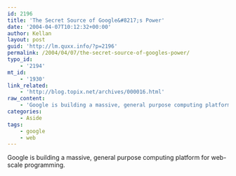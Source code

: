 ```yaml
---
id: 2196
title: 'The Secret Source of Google&#8217;s Power'
date: '2004-04-07T10:12:32+00:00'
author: Kellan
layout: post
guid: 'http://lm.quxx.info/?p=2196'
permalink: /2004/04/07/the-secret-source-of-googles-power/
typo_id:
    - '2194'
mt_id:
    - '1930'
link_related:
    - 'http://blog.topix.net/archives/000016.html'
raw_content:
    - 'Google is building a massive, general purpose computing platform for web-scale programming.'
categories:
    - Aside
tags:
    - google
    - web
---
```


Google is building a massive, general purpose computing platform for web-scale programming.